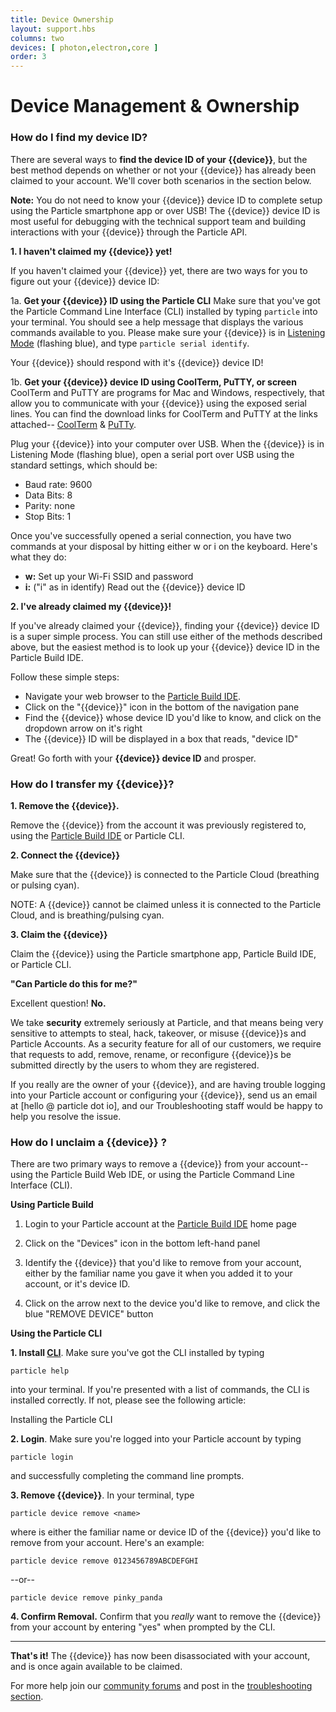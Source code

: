 ```yaml
---
title: Device Ownership
layout: support.hbs
columns: two
devices: [ photon,electron,core ]
order: 3
---
```


Device Management & Ownership
===

### How do I find my device ID?

There are several ways to **find the device ID of your {{device}}**, but the best method depends on whether or not your {{device}} has already been claimed to your account.  We'll cover both scenarios in the section below.

**Note:** You do not need to know your {{device}} device ID to complete setup using the Particle smartphone app or over USB!  The {{device}} device ID is most useful for debugging with the technical support team and building interactions with your {{device}} through the Particle API.

**1. I haven't claimed my {{device}} yet!**

If you haven't claimed your {{device}} yet, there are two ways for you to figure out your {{device}} device ID:

  1a. **Get your {{device}} ID using the Particle CLI** Make sure that you've got the Particle Command Line Interface (CLI) installed by typing ``particle``
into your terminal.
You should see a help message that displays the various commands available to you.  Please make sure your {{device}} is in [Listening Mode](https://mtc.cdn.vine.co/r/videos/B75AACF6B91015398617940668416_154e6c92f81.4.3.1608668747173494282_V_AMvRCF0NS2Y_i_y0FdDV9ABtESHh9GR_VFKEu8Pn8Q3ZHYx9l32NfspugyWKJh.mp4?versionId=l_G0UVaqFXFSdJVxAeJ3.56M1HhVfO9S) (flashing blue), and type ``particle serial identify``.

Your {{device}} should respond with it's {{device}} device ID!

  1b. **Get your {{device}} device ID using CoolTerm, PuTTY, or screen** CoolTerm and PuTTY are programs for Mac and Windows, respectively, that allow you to communicate with your {{device}} using the exposed serial lines.  You can find the download links for CoolTerm and PuTTY at the links attached--
  [CoolTerm](http://freeware.the-meiers.org/) & [PuTTy](http://www.chiark.greenend.org.uk/~sgtatham/putty/latest.html).

Plug your {{device}} into your computer over USB. When the {{device}} is in Listening Mode (flashing blue), open a serial port over USB using the standard settings, which should be:

- Baud rate: 9600
- Data Bits: 8
- Parity: none
- Stop Bits: 1

Once you've successfully opened a serial connection, you have two commands at your disposal by hitting either w or i on the keyboard. Here's what they do:

- **w:** Set up your Wi-Fi SSID and password
- **i:** ("i" as in identify) Read out the {{device}} device ID

**2. I've already claimed my {{device}}!**

If you've already claimed your {{device}}, finding your {{device}} device ID is a super simple process. You can still use either of the methods described above, but the easiest method is to look up your {{device}} device ID in the Particle Build IDE.

Follow these simple steps:

- Navigate your web browser to the [Particle Build IDE](https://build.particle.io/build).
- Click on the "{{device}}" icon in the bottom of the navigation pane
- Find the {{device}} whose device ID you'd like to know, and click on the dropdown arrow on it's right
- The {{device}} ID will be displayed in a box that reads, "device ID"


Great! Go forth with your **{{device}} device ID** and prosper.


### How do I transfer my {{device}}?

**1. Remove the {{device}}.**

Remove the {{device}} from the account it was previously registered to, using the [Particle Build IDE](https://build.particle.io/build) or Particle CLI.

**2. Connect the {{device}}**

Make sure that the {{device}} is connected to the Particle Cloud (breathing or pulsing cyan).

NOTE: A {{device}} cannot be claimed unless it is connected to the Particle Cloud, and is breathing/pulsing cyan.

**3. Claim the {{device}}**

Claim the {{device}} using the Particle smartphone app, Particle Build IDE, or Particle CLI.

**"Can Particle do this for me?"**

Excellent question! **No.**

We take **security** extremely seriously at Particle, and that means being very sensitive to attempts to steal, hack, takeover, or misuse {{device}}s and Particle Accounts. As a security feature for all of our customers, we require that requests to add, remove, rename, or reconfigure {{device}}s be submitted directly by the users to whom they are registered.

If you really are the owner of your {{device}}, and are having trouble logging into your Particle account or configuring your {{device}}, send us an email at [hello @ particle dot io], and our Troubleshooting staff would be happy to help you resolve the issue.

### How do I unclaim a {{device}} ?

There are two primary ways to remove a {{device}} from your account--using the Particle Build Web IDE, or using the Particle Command Line Interface (CLI).

**Using Particle Build**

1. Login to your Particle account at the [Particle Build IDE](https://build.particle.io/build) home page

2. Click on the "Devices" icon in the bottom left-hand panel

3. Identify the {{device}} that you'd like to remove from your account, either by the familiar name you gave it when you added it to your account, or it's device ID.

4. Click on the arrow next to the device you'd like to remove, and click the blue "REMOVE DEVICE" button


**Using the Particle CLI**

**1. Install [CLI](/guide/tools-and-features/cli)**.  Make sure you've got the CLI installed by typing

``particle help``

into your terminal. If you're presented with a list of commands, the CLI is installed correctly. If not, please see the following article:

Installing the Particle CLI

**2. Login**.  Make sure you're logged into your Particle account by typing

``particle login``

and successfully completing the command line prompts.

**3. Remove {{device}}**.  In your terminal, type

``particle device remove <name>``

where <name> is either the familiar name or device ID of the {{device}} you'd like to remove from your account. Here's an example:

``particle device remove 0123456789ABCDEFGHI``

--or--

``particle device remove pinky_panda``

**4. Confirm Removal.**  Confirm that you *really* want to remove the {{device}} from your account by entering "yes" when prompted by the CLI.

---

**That's it!** The {{device}} has now been disassociated with your account, and is once again available to be claimed.

For more help join our [community forums](http://community.particle.io/) and post in the [troubleshooting section](https://community.particle.io/c/troubleshooting).
